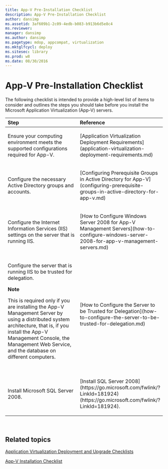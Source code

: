 ```yaml
---
title: App-V Pre-Installation Checklist
description: App-V Pre-Installation Checklist
author: dansimp
ms.assetid: 3af609b1-2c09-4edb-b083-b913b6d5e8c4
ms.reviewer: 
manager: dansimp
ms.author: dansimp
ms.pagetype: mdop, appcompat, virtualization
ms.mktglfcycl: deploy
ms.sitesec: library
ms.prod: w8
ms.date: 08/30/2016
---
```



# App-V Pre-Installation Checklist


The following checklist is intended to provide a high-level list of items to consider and outlines the steps you should take before you install the Microsoft Application Virtualization (App-V) servers.

<table>
<colgroup>
<col width="50%" />
<col width="50%" />
</colgroup>
<thead>
<tr class="header">
<th align="left">Step</th>
<th align="left">Reference</th>
</tr>
</thead>
<tbody>
<tr class="odd">
<td align="left"><p>Ensure your computing environment meets the supported configurations required for App-V.</p></td>
<td align="left"><p>[Application Virtualization Deployment Requirements](application-virtualization-deployment-requirements.md)</p></td>
</tr>
<tr class="even">
<td align="left"><p>Configure the necessary Active Directory groups and accounts.</p></td>
<td align="left"><p>[Configuring Prerequisite Groups in Active Directory for App-V](configuring-prerequisite-groups-in-active-directory-for-app-v.md)</p></td>
</tr>
<tr class="odd">
<td align="left"><p>Configure the Internet Information Services (IIS) settings on the server that is running IIS.</p></td>
<td align="left"><p>[How to Configure Windows Server 2008 for App-V Management Servers](how-to-configure-windows-server-2008-for-app-v-management-servers.md)</p></td>
</tr>
<tr class="even">
<td align="left"><p>Configure the server that is running IIS to be trusted for delegation.</p>
<div class="alert">
<strong>Note</strong>  
<p>This is required only if you are installing the App-V Management Server by using a distributed system architecture, that is, if you install the App-V Management Console, the Management Web Service, and the database on different computers.</p>
</div>
<div>
 
</div></td>
<td align="left"><p>[How to Configure the Server to be Trusted for Delegation](how-to-configure-the-server-to-be-trusted-for-delegation.md)</p></td>
</tr>
<tr class="odd">
<td align="left"><p>Install Microsoft SQL Server 2008.</p></td>
<td align="left"><p>[Install SQL Server 2008](https://go.microsoft.com/fwlink/?LinkId=181924) (https://go.microsoft.com/fwlink/?LinkId=181924).</p></td>
</tr>
</tbody>
</table>

 

## Related topics


[Application Virtualization Deployment and Upgrade Checklists](application-virtualization-deployment-and-upgrade-checklists.md)

[App-V Installation Checklist](app-v-installation-checklist.md)

 

 





